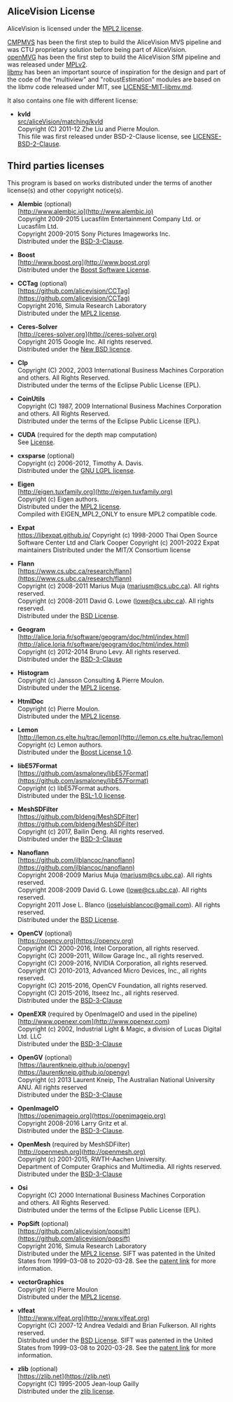 ## AliceVision License

AliceVision is licensed under the [MPL2 license](LICENSE-MPL2.md).

[CMPMVS](http://people.ciirc.cvut.cz/~pajdla/) has been the first step to build the AliceVision MVS pipeline and was CTU proprietary solution before being part of AliceVision.  
[openMVG](https://github.com/openMVG/openMVG) has been the first step to build the AliceVision SfM pipeline and was released under [MPLv2](LICENSE-MPL2.md).  
[libmv](https://github.com/libmv/libmv) has been an important source of inspiration for the design and part of the code of the "multiview" and "robustEstimation"
modules are based on the libmv code released under MIT, see [LICENSE-MIT-libmv.md](LICENSE-MIT-libmv.md).


It also contains one file with different license:

*   __kvld__  
    [src/aliceVision/matching/kvld](src/aliceVision/matching/kvld)  
    Copyright (C) 2011-12 Zhe Liu and Pierre Moulon.  
    This file was first released under BSD-2-Clause license, see [LICENSE-BSD-2-Clause](http://opensource.org/licenses/BSD-2-Clause).


## Third parties licenses

This program is based on works distributed under the terms of another license(s) and other copyright notice(s).

*   __Alembic__ (optional)  
    [http://www.alembic.io](http://www.alembic.io)  
    Copyright 2009-2015 Lucasfilm Entertainment Company Ltd. or Lucasfilm Ltd.  
    Copyright 2009-2015 Sony Pictures Imageworks Inc.  
    Distributed under the [BSD-3-Clause](https://github.com/alembic/alembic/blob/master/LICENSE.txt).

*   __Boost__  
    [http://www.boost.org](http://www.boost.org)  
    Distributed under the [Boost Software License](http://www.boost.org/users/license.html).

*   __CCTag__ (optional)  
    [https://github.com/alicevision/CCTag](https://github.com/alicevision/CCTag)  
    Copyright 2016, Simula Research Laboratory  
    Distributed under the [MPL2 license](http://opensource.org/licenses/MPL-2.0).

*   __Ceres-Solver__  
    [http://ceres-solver.org](http://ceres-solver.org)  
    Copyright 2015 Google Inc. All rights reserved.  
    Distributed under the [New BSD licence](http://ceres-solver.org/license.html).

*   __Clp__  
    Copyright (C) 2002, 2003 International Business Machines Corporation  
    and others.  All Rights Reserved.  
    Distributed under the terms of the Eclipse Public License (EPL).

*   __CoinUtils__  
    Copyright (C) 1987, 2009 International Business Machines Corporation  
    and others.  All Rights Reserved.  
    Distributed under the terms of the Eclipse Public License (EPL).

*   __CUDA__ (required for the depth map computation)  
    See [License](https://docs.nvidia.com/cuda/eula/index.html#license-driver).

*   __cxsparse__  (optional)  
    Copyright (c) 2006-2012, Timothy A. Davis.  
    Distributed under the [GNU LGPL license](http://opensource.org/licenses/lgpl-license).

*   __Eigen__  
    [http://eigen.tuxfamily.org](http://eigen.tuxfamily.org)  
    Copyright (c) Eigen authors.  
    Distributed under the [MPL2 license](http://opensource.org/licenses/MPL-2.0).  
    Compiled with EIGEN_MPL2_ONLY to ensure MPL2 compatible code.

*   __Expat__  
    https://libexpat.github.io/
    Copyright (c) 1998-2000 Thai Open Source Software Center Ltd and Clark Cooper
    Copyright (c) 2001-2022 Expat maintainers
    Distributed under the MIT/X Consortium license

*   __Flann__  
    [https://www.cs.ubc.ca/research/flann](https://www.cs.ubc.ca/research/flann)  
    Copyright (c) 2008-2011  Marius Muja (mariusm@cs.ubc.ca). All rights reserved.  
    Copyright (c) 2008-2011  David G. Lowe (lowe@cs.ubc.ca). All rights reserved.  
    Distributed under the [BSD License](http://www.opensource.org/licenses/bsd-license.php).

*   __Geogram__  
    [http://alice.loria.fr/software/geogram/doc/html/index.html](http://alice.loria.fr/software/geogram/doc/html/index.html)  
    Copyright (c) 2012-2014 Bruno Levy. All rights reserved.  
    Distributed under the [BSD-3-Clause](https://opensource.org/licenses/BSD-3-Clause)

*   __Histogram__  
    Copyright (c) Jansson Consulting & Pierre Moulon.  
    Distributed under the [MPL2 license](http://opensource.org/licenses/MPL-2.0).

*   __HtmlDoc__  
    Copyright (c) Pierre Moulon.  
    Distributed under the [MPL2 license](http://opensource.org/licenses/MPL-2.0).

*   __Lemon__  
    [http://lemon.cs.elte.hu/trac/lemon](http://lemon.cs.elte.hu/trac/lemon)  
    Copyright (c) Lemon authors.  
    Distributed under the [Boost License 1.0](http://www.boost.org/LICENSE_1_0.txt).

*   __libE57Format__  
    [https://github.com/asmaloney/libE57Format](https://github.com/asmaloney/libE57Format)  
    Copyright (c) libE57Format authors.  
    Distributed under the [BSL-1.0 license](https://opensource.org/licenses/BSL-1.0).   

*   __MeshSDFilter__  
    [https://github.com/bldeng/MeshSDFilter](https://github.com/bldeng/MeshSDFilter)  
    Copyright (c) 2017, Bailin Deng. All rights reserved.  
    Distributed under the [BSD-3-Clause](https://opensource.org/licenses/BSD-3-Clause)

*   __Nanoflann__  
    [https://github.com/jlblancoc/nanoflann](https://github.com/jlblancoc/nanoflann)  
    Copyright 2008-2009  Marius Muja (mariusm@cs.ubc.ca). All rights reserved.  
    Copyright 2008-2009  David G. Lowe (lowe@cs.ubc.ca). All rights reserved.  
    Copyright 2011 Jose L. Blanco (joseluisblancoc@gmail.com). All rights reserved.  
    Distributed under the [BSD License](http://www.opensource.org/licenses/bsd-license.php).

*   __OpenCV__ (optional)  
    [https://opencv.org](https://opencv.org)  
    Copyright (C) 2000-2016, Intel Corporation, all rights reserved.  
    Copyright (C) 2009-2011, Willow Garage Inc., all rights reserved.  
    Copyright (C) 2009-2016, NVIDIA Corporation, all rights reserved.  
    Copyright (C) 2010-2013, Advanced Micro Devices, Inc., all rights reserved.  
    Copyright (C) 2015-2016, OpenCV Foundation, all rights reserved.  
    Copyright (C) 2015-2016, Itseez Inc., all rights reserved.  
    Distributed under the [BSD-3-Clause](https://opensource.org/licenses/BSD-3-Clause)

*   __OpenEXR__ (required by OpenImageIO and used in the pipeline)  
    [http://www.openexr.com](http://www.openexr.com)  
    Copyright (c) 2002, Industrial Light & Magic, a division of Lucas Digital Ltd. LLC  
    Distributed under the [BSD-3-Clause](https://opensource.org/licenses/BSD-3-Clause)

*   __OpenGV__ (optional)  
    [https://laurentkneip.github.io/opengv](https://laurentkneip.github.io/opengv)  
    Copyright (c) 2013 Laurent Kneip, The Australian National University ANU. All rights reserved  
    Distributed under the [BSD-3-Clause](https://opensource.org/licenses/BSD-3-Clause)

*   __OpenImageIO__  
    [https://openimageio.org](https://openimageio.org)  
    Copyright 2008-2016 Larry Gritz et al.  
    Distributed under the [BSD-3-Clause](https://github.com/OpenImageIO/oiio/blob/master/LICENSE).

*   __OpenMesh__ (required by MeshSDFilter)  
    [http://openmesh.org](http://openmesh.org)  
    Copyright (c) 2001-2015, RWTH-Aachen University.  
    Department of Computer Graphics and Multimedia. All rights reserved.  
    Distributed under the [BSD-3-Clause](https://opensource.org/licenses/BSD-3-Clause)

*   __Osi__  
    Copyright (C) 2000 International Business Machines Corporation  
    and others.  All Rights Reserved.  
    Distributed under the terms of the Eclipse Public License (EPL).

*   __PopSift__ (optional)  
    [https://github.com/alicevision/popsift](https://github.com/alicevision/popsift)  
    Copyright 2016, Simula Research Laboratory  
    Distributed under the [MPL2 license](http://opensource.org/licenses/MPL-2.0).
    SIFT was patented in the United States from 1999-03-08 to 2020-03-28. See the [patent link](https://patents.google.com/patent/US6711293B1/en) for more information.
*   __vectorGraphics__  
    Copyright (c) Pierre Moulon  
    Distributed under the [MPL2 license](http://opensource.org/licenses/MPL-2.0).

*   __vlfeat__  
    [http://www.vlfeat.org](http://www.vlfeat.org)  
    Copyright (C) 2007-12 Andrea Vedaldi and Brian Fulkerson. All rights reserved.  
    Distributed under the [BSD License](http://www.opensource.org/licenses/bsd-license.php).
    SIFT was patented in the United States from 1999-03-08 to 2020-03-28. See the [patent link](https://patents.google.com/patent/US6711293B1/en) for more information.

*   __zlib__  (optional)  
    [https://zlib.net](https://zlib.net)  
    Copyright (C) 1995-2005 Jean-loup Gailly  
    Distributed under the [zlib license](http://opensource.org/licenses/Zlib).

